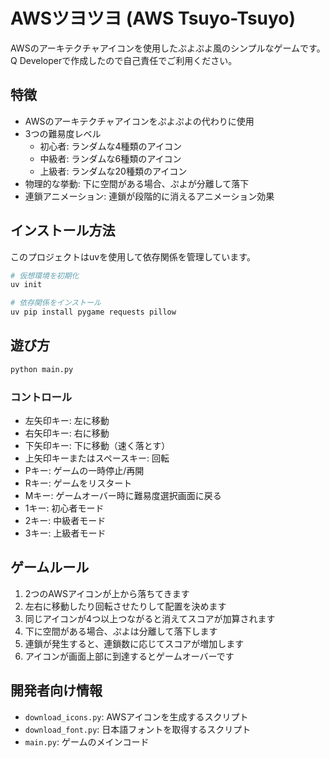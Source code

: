 # AWSツヨツヨ (AWS Tsuyo-Tsuyo)

AWSのアーキテクチャアイコンを使用したぷよぷよ風のシンプルなゲームです。
Q Developerで作成したので自己責任でご利用ください。

## 特徴

- AWSのアーキテクチャアイコンをぷよぷよの代わりに使用
- 3つの難易度レベル
  - 初心者: ランダムな4種類のアイコン
  - 中級者: ランダムな6種類のアイコン
  - 上級者: ランダムな20種類のアイコン
- 物理的な挙動: 下に空間がある場合、ぷよが分離して落下
- 連鎖アニメーション: 連鎖が段階的に消えるアニメーション効果

## インストール方法

このプロジェクトはuvを使用して依存関係を管理しています。

```bash
# 仮想環境を初期化
uv init

# 依存関係をインストール
uv pip install pygame requests pillow
```

## 遊び方

```bash
python main.py
```

### コントロール

- 左矢印キー: 左に移動
- 右矢印キー: 右に移動
- 下矢印キー: 下に移動（速く落とす）
- 上矢印キーまたはスペースキー: 回転
- Pキー: ゲームの一時停止/再開
- Rキー: ゲームをリスタート
- Mキー: ゲームオーバー時に難易度選択画面に戻る
- 1キー: 初心者モード
- 2キー: 中級者モード
- 3キー: 上級者モード

## ゲームルール

1. 2つのAWSアイコンが上から落ちてきます
2. 左右に移動したり回転させたりして配置を決めます
3. 同じアイコンが4つ以上つながると消えてスコアが加算されます
4. 下に空間がある場合、ぷよは分離して落下します
5. 連鎖が発生すると、連鎖数に応じてスコアが増加します
6. アイコンが画面上部に到達するとゲームオーバーです

## 開発者向け情報

- `download_icons.py`: AWSアイコンを生成するスクリプト
- `download_font.py`: 日本語フォントを取得するスクリプト
- `main.py`: ゲームのメインコード